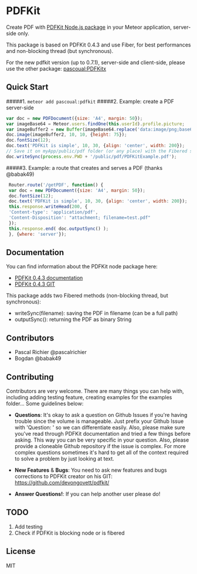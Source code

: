 PDFKit
============

Create PDF with [PDFKit Node.js package](https://www.npmjs.com/package/pdfkit) in your Meteor application, server-side only.

This package is based on PDFKit 0.4.3 and use Fiber, for best performances and non-blocking
thread (but synchronous).

For the new pdfkit version (up to 0.7.1), server-side and client-side, please use the other package: [pascoual:PDFKitx](https://github.com/pascoual/meteor-pdfkitx)

## Quick Start
#####1. `meteor add pascoual:pdfkit`
#####2. Example: create a PDF server-side 
```js
var doc = new PDFDocument({size: 'A4', margin: 50});
var imageBase64 = Meteor.users.findOne(this.userId).profile.picture;
var imageBuffer2 = new Buffer(imageBase64.replace('data:image/png;base64,','') || '', 'base64');
doc.image(imageBuffer2, 10, 10, {height: 75});
doc.fontSize(12);
doc.text('PDFKit is simple', 10, 30, {align: 'center', width: 200});
// Save it on myApp/public/pdf folder (or any place) with the Fibered sync methode:
doc.writeSync(process.env.PWD + '/public/pdf/PDFKitExample.pdf');
```
#####3. Example: a route that creates and serves a PDF (thanks @babak49)
```js
 Router.route('/getPDF', function() {
 var doc = new PDFDocument({size: 'A4', margin: 50});
 doc.fontSize(12);
 doc.text('PDFKit is simple', 10, 30, {align: 'center', width: 200});
 this.response.writeHead(200, {
 'Content-type': 'application/pdf',
 'Content-Disposition': "attachment; filename=test.pdf"
 });
 this.response.end( doc.outputSync() );
 }, {where: 'server'});
```

## Documentation
You can find information about the PDFKit node package here:
* [PDFKit 0.4.3
  documentation](https://github.com/devongovett/pdfkit/blob/b1aec438e29f85d08e16ddf354f656cc570c9086/docs/guide.pdf)
* [PDFKit 0.4.3
  GIT](https://github.com/devongovett/pdfkit/tree/b1aec438e29f85d08e16ddf354f656cc570c9086)

This package adds two Fibered methods (non-blocking thread, but synchronous):
* writeSync(filename): saving the PDF in filename (can be a full path)
* outputSync(): returning the PDF as binary String

## Contributors
* Pascal Richier @pascalrichier
* Bogdan @babak49

## Contributing
Contributors are very welcome. There are many things you can help with,
including adding testing feature, creating examples for the examples folder...
Some guidelines below:

* **Questions**: It's okay to ask a question on Github Issues if you're
  having trouble since the volume is manageable. Just prefix your Github Issue with
  'Question: ' so we can differentiate easily. Also, please make sure you've read through
  PDFKit documentation and tried a few things before asking. This way you can be very
  specific in your question. Also, please provide a cloneable Github repository
  if the issue is complex. For more complex questions sometimes it's hard to get all of the context
  required to solve a problem by just looking at text.

* **New Features** & **Bugs**: You need to ask new features and bugs corrections to PDFKit creator
  on his GIT: https://github.com/devongovett/pdfkit/

* **Answer Questions!**: If you can help another user please do!

## TODO
1. Add testing
2. Check if PDFKit is blocking node or is fibered

## License
MIT
